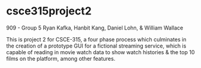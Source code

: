 # csce315project2
909 - Group 5
Ryan Kafka, Hanbit Kang, Daniel Lohn, & William Wallace

This is project 2 for CSCE-315, a four phase process which culminates in the creation of a prototype GUI for a fictional streaming service, which is capable of reading in movie watch data to show watch histories & the top 10 films on the platform, among other features.
